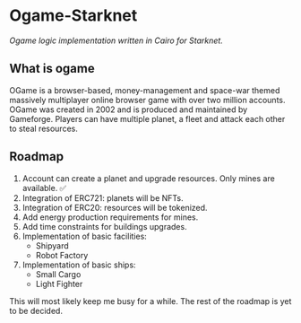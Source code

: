 # Ogame-Starknet

_Ogame logic implementation written in Cairo for Starknet._

## What is ogame

OGame is a browser-based, money-management and space-war themed massively multiplayer online browser game with over two million accounts. OGame was created in 2002 and is produced and maintained by Gameforge. Players can have multiple planet, a fleet and attack each other to steal resources.

## Roadmap

1. Account can create a planet and upgrade resources. Only mines are available. ✅
2. Integration of ERC721: planets will be NFTs.
3. Integration of ERC20: resources will be tokenized.
4. Add energy production requirements for mines.
5. Add time constraints for buildings upgrades.
6. Implementation of basic facilities:
   - Shipyard
   - Robot Factory
7. Implementation of basic ships:
   - Small Cargo
   - Light Fighter

This will most likely keep me busy for a while. The rest of the roadmap is yet to be decided.
